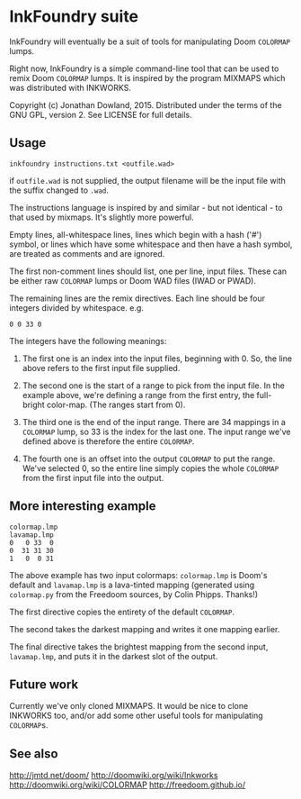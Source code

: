 # InkFoundry suite

InkFoundry will eventually be a suit of tools for manipulating Doom `COLORMAP` lumps.

Right now, InkFoundry is a simple command-line tool that can be used to remix
Doom `COLORMAP` lumps.  It is inspired by the program MIXMAPS which was
distributed with INKWORKS.

Copyright (c) Jonathan Dowland, 2015. Distributed under the terms of the GNU GPL,
version 2. See LICENSE for full details.

## Usage

    inkfoundry instructions.txt <outfile.wad>

if `outfile.wad` is not supplied, the output filename will be the input file with
the suffix changed to `.wad`.

The instructions language is inspired by and similar - but not identical - to that used
by mixmaps. It's slightly more powerful.

Empty lines, all-whitespace lines, lines which begin with a hash ('#') symbol, or lines
which have some whitespace and then have a hash symbol, are treated as comments and are
ignored.

The first non-comment lines should list, one per line, input files. These can be either
raw `COLORMAP` lumps or Doom WAD files (IWAD or PWAD).

The remaining lines are the remix directives. Each line should be four integers divided
by whitespace. e.g.

    0 0 33 0

The integers have the following meanings:

1. The first one is an index into the input files, beginning with 0. So, the line above
   refers to the first input file supplied.

2. The second one is the start of a range to pick from the input file. In the example
   above, we're defining a range from the first entry, the full-bright color-map. (The
   ranges start from 0).

3. The third one is the end of the input range. There are 34 mappings in a `COLORMAP`
   lump, so 33 is the index for the last one. The input range we've defined above is
   therefore the entire `COLORMAP`.

4. The fourth one is an offset into the output `COLORMAP` to put the range. We've selected
   0, so the entire line simply copies the whole `COLORMAP` from the first input file
   into the output.

## More interesting example

    colormap.lmp
    lavamap.lmp
    0   0 33  0
    0  31 31 30
    1   0  0 31

The above example has two input colormaps: `colormap.lmp` is Doom's default and
`lavamap.lmp` is a lava-tinted mapping (generated using `colormap.py` from the
Freedoom sources, by Colin Phipps. Thanks!)

The first directive copies the entirety of the default `COLORMAP`.

The second takes the darkest mapping and writes it one mapping earlier.

The final directive takes the brightest mapping from the second input,
`lavamap.lmp`, and puts it in the darkest slot of the output.

## Future work

Currently we've only cloned MIXMAPS. It would be nice to clone INKWORKS too, and/or
add some other useful tools for manipulating `COLORMAP`s.

## See also

<http://jmtd.net/doom/>
<http://doomwiki.org/wiki/Inkworks>
<http://doomwiki.org/wiki/COLORMAP>
<http://freedoom.github.io/>
